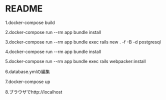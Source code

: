 # README

1.docker-compose build

2.docker-compose run --rm app bundle install

3.docker-compose run --rm app bundle exec rails new . -f -B -d postgresql

4.docker-compose run --rm app bundle install

5.docker-compose run --rm app bundle exec rails webpacker:install

6.database.ymlの編集

7.docker-compose up

8.ブラウザでhttp://localhost